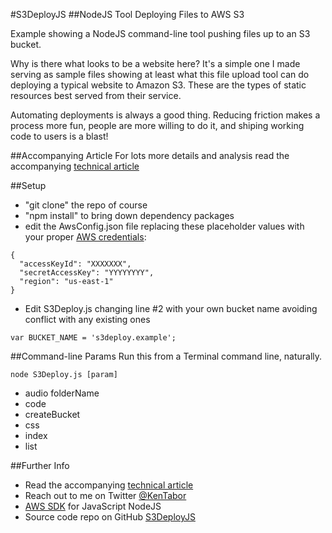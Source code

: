 #S3DeployJS
##NodeJS Tool Deploying Files to AWS S3

Example showing a NodeJS command-line tool pushing files up to an S3 bucket. 

Why is there what looks to be a website here? It's a simple one I made serving as sample files showing at least what this file upload tool can do deploying a typical website to Amazon S3. These are the types of static resources best served from their service.

Automating deployments is always a good thing. Reducing friction makes a process more fun, people are more willing to do it, and shiping working code to users is a blast!

##Accompanying Article
For lots more details and analysis read the accompanying [technical article](http://blog.katworksgames.com/2014/01/25/nodejs_aws_deploy)

##Setup
* "git clone" the repo of course
* "npm install" to bring down dependency packages
* edit the AwsConfig.json file replacing these placeholder values with your proper [AWS credentials](http://blogs.aws.amazon.com/security/post/Tx1R9KDN9ISZ0HF/Where-s-my-secret-access-key):

```
{
  "accessKeyId": "XXXXXXX",
  "secretAccessKey": "YYYYYYYY",
  "region": "us-east-1"
}
```
* Edit S3Deploy.js changing line #2 with your own bucket name avoiding conflict with any existing ones

```
var BUCKET_NAME = 's3deploy.example';
```

##Command-line Params
Run this from a Terminal command line, naturally.

```
node S3Deploy.js [param]
```

* audio folderName
* code
* createBucket
* css
* index
* list

##Further Info
* Read the accompanying [technical article](http://blog.katworksgames.com/2014/01/25/nodejs_aws_deploy)
* Reach out to me on Twitter [@KenTabor](https://twitter.com/KenTabor)
* [AWS SDK](http://aws.amazon.com/sdkfornodejs/) for JavaScript NodeJS
* Source code repo on GitHub [S3DeployJS](https://github.com/KDawg/S3DeployJS)
